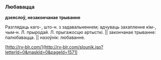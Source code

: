 ### Любавацца
**дзеяслоў, незакончанае трыванне**

Разглядаць каго-, што-н. з задавальненнем; адчуваць захапленне кім-, чым-н. Л. прыродай. Л. прыгажосцю артысткі. || закончанае трыванне: палюбавацца. || назоўнік: любаванне.

<a rel="author">[http://rv-blr.com/](http://rv-blr.com/slounik.jsp?letterId=0&maskId=0&pageId=1571)</a>
